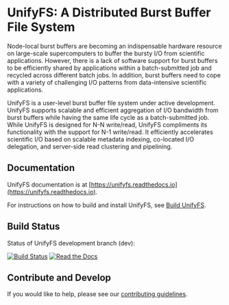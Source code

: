 # UnifyFS: A Distributed Burst Buffer File System

Node-local burst buffers are becoming an indispensable hardware resource on
large-scale supercomputers to buffer the bursty I/O from scientific
applications. However, there is a lack of software support for burst buffers to
be efficiently shared by applications within a batch-submitted job and recycled
across different batch jobs. In addition, burst buffers need to cope with a
variety of challenging I/O patterns from data-intensive scientific
applications.

UnifyFS is a user-level burst buffer file system under active development.
UnifyFS supports scalable and efficient aggregation of I/O bandwidth from burst
buffers while having the same life cycle as a batch-submitted job. While UnifyFS
is designed for N-N write/read, UnifyFS compliments its functionality with the
support for N-1 write/read. It efficiently accelerates scientific I/O based on
scalable metadata indexing, co-located I/O delegation, and server-side read
clustering and pipelining.

## Documentation
UnifyFS documentation is at [https://unifyfs.readthedocs.io](https://unifyfs.readthedocs.io).

For instructions on how to build and install UnifyFS,
see [Build UnifyFS](http://unifyfs.readthedocs.io/en/dev/build.html).

## Build Status
Status of UnifyFS development branch (dev):

[![Build Status](https://api.travis-ci.com/LLNL/UnifyFS.png?branch=dev)](https://travis-ci.com/LLNL/UnifyFS)
[![Read the Docs](https://readthedocs.org/projects/unifyfs/badge/?version=dev)](https://unifyfs.readthedocs.io)

## Contribute and Develop
If you would like to help, please see our [contributing guidelines](https://unifyfs.readthedocs.io/en/dev/contribute-ways.html).
